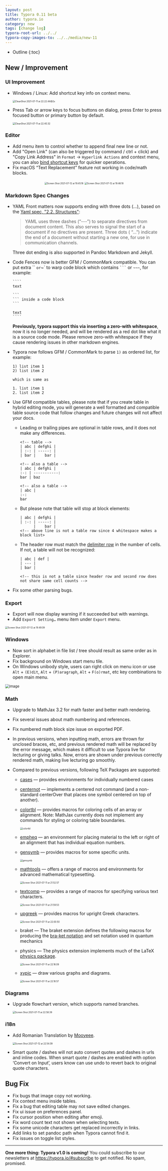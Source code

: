 ```yaml
---
layout: post
title: Typora 0.11 beta
author: typora.io
category: new
tags: [change log]
typora-root-url: ../../
typora-copy-images-to: ../../media/new-11
---
```


* Outline
{:toc}

## New / Improvement

### UI Improvement

- Windows / Linux: Add shortcut key info on context menu.

  <img src="/media/new-11/CleanShot 2021-07-11 at 22.22.44@2x.png" alt="CleanShot 2021-07-11 at 22.22.44@2x" style="zoom:50%;" />

- Press Tab or arrow keys to focus buttons on dialog, press Enter to press focused button or primary button by default.

  <img src="/media/new-11/CleanShot 2021-07-11 at 22.40.32.gif" alt="CleanShot 2021-07-11 at 22.40.32" style="zoom:50%;" />

### Editor

- Add menu item to control whether to append final new line or not.
- Add "Open Link" (can also be triggered by command / ctrl + click) and "Copy Link Address" in `Format` → `Hyperlink Actions` and context menu, you can also [bind shortcut keys](https://support.typora.io/Shortcut-Keys/#change-shortcut-keys) for quicker operations.
- Fix macOS “Text Replacement” feature not working in code/math blocks.

<div style="text-align:center;">
  <img src="/media/new-11/Screen Shot 2021-07-12 at 19.45.18.png" alt="Screen Shot 2021-07-12 at 19.45.18" style="zoom:50%;" /> 
  <img src="/media/new-11/Screen Shot 2021-07-12 at 19.46.18.png" alt="Screen Shot 2021-07-12 at 19.46.18" style="zoom:50%;" />
</div>



### Markdown Spec Changes

- YAML Front matters now supports ending with three dots (…), based on the [Yaml spec, "2.2. Structures"](https://yaml.org/spec/1.2/spec.html#Preview):

  > YAML uses three dashes (“---”) to separate directives from document content. This also serves to signal the start of a document if no directives are present. Three dots ( “...”) indicate the end of a document without starting a new one, for use in communication channels.

  Three dot ending is also supported in Pandoc Markdown and Jekyll.

- Code Fences now is better GFM / CommonMark compatible. You can put extra `` ` or `~` to warp code block which contains <code>```</code> or <code>~~~</code>, for example:

  `````gfm
  ````
  text
  
  ```
  ``` inside a code block
  ```
  
  text
  ````
  `````

  **Previously, typora support this via inserting a zero-with whitespace**, now it is no longer needed, and will be rendered as a red dot like what it is a source code mode. Please remove zero-with whitespace if they cause rendering issues in other markdown engines.

- Typora now follows GFM / CommonMark to parse `1)` as ordered list, for example:

  ```gfm
  1) list item 1
  2) list item 2
  
  which is same as
  
  1. list item 1
  2. list item 2
  ```

- Use GFM compatible tables, please note that if you create table in hybrid editing mode, you will generate a well formatted and compatible table source code that follow changes and future changes will not affect your docs.

  - Leading or trailing pipes are optional in table rows, and it does not make any differences.

    ```gfm
    <!-- table -->
    | abc | defghi |
    | :-: | -----: |
    | bar |    bar |
    
    <!-- also a table -->
    | abc | defghi |
    :-: | -----------:
    bar | baz
    
    <!-- also a table -->
    | abc |
    :-:
    bar
    ```

  - But please note that table will stop at block elements:

    ```gfm
    | abc | defghi |
    | :-: | -----: |
          |    bar |
    <!-- above line is not a table row since 4 whitespace makes a block list>
    ```

  - The header row must match the [delimiter row](https://github.github.com/gfm/#delimiter-row) in the number of cells. If not, a table will not be recognized:

    ```gfm
    | abc | def |
    | --- |
    | bar |
    
    <!-- this is not a table since header row and second row does not share same cell counts -->
    ```

- Fix some other parsing bugs.

### Export

- Export will now display warning if it succeeded but with warnings.
- Add `Export Setting…` menu item under `Export` menu.

<img src="/media/new-11/Screen Shot 2021-07-12 at 19.49.09.png" alt="Screen Shot 2021-07-12 at 19.49.09" style="zoom:50%;" />

### Windows

- Now sort in alphabet in file list / tree should result as same order as in Explorer.
- Fix background on Windows start menu tile.
- On Windows unibody style, users can right click on menu icon or use `Alt` + `(E)dit`, `Alt` + `(P)aragraph`, `Alt` + `F(o)rmat`, etc key combinations to open main menu.

<img src="/media/new-11/image.png" alt="image" style="zoom: 80%;" />

### Math

- Upgrade to MathJax 3.2 for math faster and better math rendering.

- Fix several issues about math numbering and references.

- Fix numbered math block size issue on exported PDF.

- In previous versions, when inputting math, errors are thrown for unclosed braces, etc, and previous rendered math will be replaced by the error message, which makes it difficult to use Typora live for lecturing or giving talks. Now, errors are shown under previous correctly rendered math, making live lecturing go smoothly.

- Compared to previous versions, following TeX Packages are supported:

  - [cases](https://www.ctan.org/pkg/cases) — provides environments for individually numbered cases

  - [centernot](https://www.ctan.org/pkg/centernot) — implements a centered not command (and a non-standard centerOver that places one symbol centered on top of another).

  - [colortbl](http://docs.mathjax.org/en/latest/input/tex/extensions/colortbl.html#tex-colortbl) — provides macros for coloring cells of an array or alignment. Note: MathJax currently does not implement any commands for styling or coloring table boundaries.

    <img src="/media/new-11/colortbl.png" alt="colortbl" style="zoom:50%;" />

  - [empheq](http://docs.mathjax.org/en/latest/input/tex/extensions/empheq.html#tex-empheq) — an environment for placing material to the left or right of an alignment that has individual equation numbers.

  - [gensymb](http://docs.mathjax.org/en/latest/input/tex/extensions/gensymb.html#tex-gensymb) — provides macros for some specific units.

    <img src="/media/new-11/gensymb.png" alt="gensymb" style="zoom:50%;" />

  - [mathtools](https://www.ctan.org/pkg/mathtools) — offers a range of macros and environments for advanced mathematical typesetting.

    <img src="/media/new-11/Screen Shot 2021-07-11 at 21.52.57.png" alt="Screen Shot 2021-07-11 at 21.52.57" style="zoom:50%;" />

  - [textcomp](http://docs.mathjax.org/en/latest/input/tex/extensions/textcomp.html#tex-textcomp) — provides a range of macros for specifying various text characters.

    <img src="/media/new-11/Screen Shot 2021-07-11 at 21.59.53.png" alt="Screen Shot 2021-07-11 at 21.59.53" style="zoom:50%;" />

  - [upgreek](http://docs.mathjax.org/en/latest/input/tex/extensions/upgreek.html#tex-upgreek) — provides macros for upright Greek characters.

    <img src="/media/new-11/Screen Shot 2021-07-11 at 22.00.50.png" alt="Screen Shot 2021-07-11 at 22.00.50" style="zoom:50%;" />

  - braket — The braket extension defines the following macros for producing the [bra-ket notation](https://en.wikipedia.org/wiki/Bra–ket_notation) and set notation used in quantum mechanics

  - physics — The physics extension implements much of the LaTeX [physics package](https://ctan.org/pkg/physics?lang=en).

    <img src="/media/new-11/Screen Shot 2021-07-11 at 22.16.09.png" alt="Screen Shot 2021-07-11 at 22.16.09" style="zoom:50%;" />

  - [xypic](https://github.com/sonoisa/XyJax-v3) — draw various graphs and diagrams.

    <img src="/media/new-11/Screen Shot 2021-07-11 at 22.18.57.png" alt="Screen Shot 2021-07-11 at 22.18.57" style="zoom:50%;" />

### Diagrams

- Upgrade flowchart version, which supports named branches.

  <img src="/media/new-11/Screen Shot 2021-07-11 at 22.58.39.png" alt="Screen Shot 2021-07-11 at 22.58.39" style="zoom:50%;" />

### i18n

- Add Romanian Translation by [Mooyeee](https://github.com/Mooyeee).

  <img src="/media/new-11/Screen Shot 2021-07-12 at 22.54.09.png" alt="Screen Shot 2021-07-12 at 22.54.09" style="zoom:50%;" />

- Smart quote / dashes will not auto convert quotes and dashes in urls and inline codes. When smart quote / dashes are enabled with option ‘Convert on Input’, users know can use undo to revert back to original quote characters.



## Bug Fix

- Fix bugs that image copy not working.
- Fix context menu inside tables.
- Fix a bug that editing table may not save edited changes.
- Fix ui issue on preferences panel.
- Fix cursor position when editing after emoji.
- Fix word count text not shown when selecting texts.
- Fix some unicode characters get replaced incorrectly in links.
- Add links to set pandoc path when Typora cannot find it.
- Fix issues on toggle list styles.

---

**One more thing: Typora v1.0 is coming!** You could subscribe to our newsletters at <https://typora.io/#subscribe> to get notified. No spam, promised.

